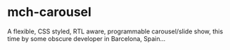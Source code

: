 # mch-carousel
A flexible, CSS styled, RTL aware, programmable carousel/slide show, this time by some obscure developer in Barcelona, Spain...
